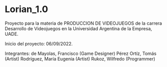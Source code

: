# Lorian_1.0

Proyecto para la materia de PRODUCCION DE VIDEOJUEGOS de la carrera Desarrollo de Videojuegos en la Universidad Argentina de la Empresa, UADE.

Inicio del proyecto: 06/09/2022.

Integrantes: de Mayolas, Francisco (Game Designer)
             Pérez Ortíz, Tomás (Artist)
             Rodríguez, María Eugenia (Artist)
             Rukoz, Wilfredo (Programmer)
